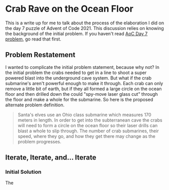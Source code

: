 # Crab Rave on the Ocean Floor

This is a write up for me to talk about the process of the elaboration I did on the day 7 puzzle of Advent of Code 2021. This discussion relies on knowing the background of the initial problem. If you haven't read [AoC Day 7 problem](https://adventofcode.com/2021/day/7), go read that first.

## Problem Restatement

I wanted to complicate the initial problem statement, because why not? In the initial problem the crabs needed to get in a line to shoot a super powered blast into the underground cave system. But what if the crab submarine's aren't powerful enough to make it through. Each crab can only remove a little bit of earth, but if they all formed a large circle on the ocean floor and then drilled down the could "spy-move laser glass cut" through the floor and make a whole for the submarine. So here is the proposed alternate problem definition.

> Santa's elves use an Ohio class submarine which measures 170 meters in length. In order to get into the subterranean cave the crabs will need to form a circle on the ocean floor so their laser drills can blast a whole to slip through. The number of crab submarines, their speed, where they go, and how they get there may change as the problem progresses.

## Iterate, Iterate, and... Iterate

### Initial Solution

The 
